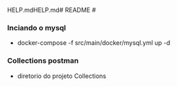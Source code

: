 HELP.mdHELP.md# README #

### Inciando o mysql ###

* docker-compose -f src/main/docker/mysql.yml up -d

### Collections postman ###

* diretorio do projeto Collections

